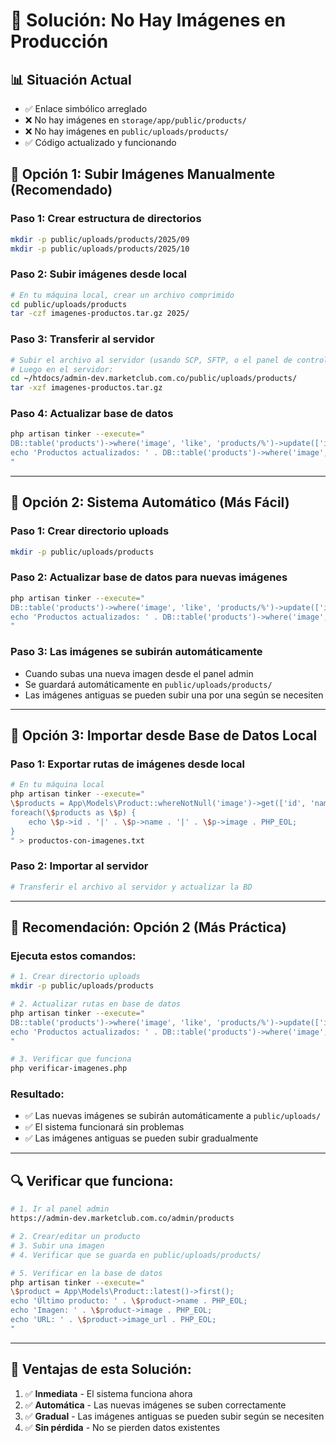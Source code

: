# 🔧 Solución: No Hay Imágenes en Producción

## 📊 Situación Actual

-   ✅ Enlace simbólico arreglado
-   ❌ No hay imágenes en `storage/app/public/products/`
-   ❌ No hay imágenes en `public/uploads/products/`
-   ✅ Código actualizado y funcionando

## 🎯 **Opción 1: Subir Imágenes Manualmente (Recomendado)**

### **Paso 1: Crear estructura de directorios**

```bash
mkdir -p public/uploads/products/2025/09
mkdir -p public/uploads/products/2025/10
```

### **Paso 2: Subir imágenes desde local**

```bash
# En tu máquina local, crear un archivo comprimido
cd public/uploads/products
tar -czf imagenes-productos.tar.gz 2025/
```

### **Paso 3: Transferir al servidor**

```bash
# Subir el archivo al servidor (usando SCP, SFTP, o el panel de control)
# Luego en el servidor:
cd ~/htdocs/admin-dev.marketclub.com.co/public/uploads/products/
tar -xzf imagenes-productos.tar.gz
```

### **Paso 4: Actualizar base de datos**

```bash
php artisan tinker --execute="
DB::table('products')->where('image', 'like', 'products/%')->update(['image' => DB::raw(\"CONCAT('uploads/', image)\")]);
echo 'Productos actualizados: ' . DB::table('products')->where('image', 'like', 'uploads/%')->count();
"
```

---

## 🎯 **Opción 2: Sistema Automático (Más Fácil)**

### **Paso 1: Crear directorio uploads**

```bash
mkdir -p public/uploads/products
```

### **Paso 2: Actualizar base de datos para nuevas imágenes**

```bash
php artisan tinker --execute="
DB::table('products')->where('image', 'like', 'products/%')->update(['image' => DB::raw(\"CONCAT('uploads/', image)\")]);
echo 'Productos actualizados: ' . DB::table('products')->where('image', 'like', 'uploads/%')->count();
"
```

### **Paso 3: Las imágenes se subirán automáticamente**

-   Cuando subas una nueva imagen desde el panel admin
-   Se guardará automáticamente en `public/uploads/products/`
-   Las imágenes antiguas se pueden subir una por una según se necesiten

---

## 🎯 **Opción 3: Importar desde Base de Datos Local**

### **Paso 1: Exportar rutas de imágenes desde local**

```bash
# En tu máquina local
php artisan tinker --execute="
\$products = App\Models\Product::whereNotNull('image')->get(['id', 'name', 'image']);
foreach(\$products as \$p) {
    echo \$p->id . '|' . \$p->name . '|' . \$p->image . PHP_EOL;
}
" > productos-con-imagenes.txt
```

### **Paso 2: Importar al servidor**

```bash
# Transferir el archivo al servidor y actualizar la BD
```

---

## 🚀 **Recomendación: Opción 2 (Más Práctica)**

### **Ejecuta estos comandos:**

```bash
# 1. Crear directorio uploads
mkdir -p public/uploads/products

# 2. Actualizar rutas en base de datos
php artisan tinker --execute="
DB::table('products')->where('image', 'like', 'products/%')->update(['image' => DB::raw(\"CONCAT('uploads/', image)\")]);
echo 'Productos actualizados: ' . DB::table('products')->where('image', 'like', 'uploads/%')->count();
"

# 3. Verificar que funciona
php verificar-imagenes.php
```

### **Resultado:**

-   ✅ Las nuevas imágenes se subirán automáticamente a `public/uploads/`
-   ✅ El sistema funcionará sin problemas
-   ✅ Las imágenes antiguas se pueden subir gradualmente

---

## 🔍 **Verificar que funciona:**

```bash
# 1. Ir al panel admin
https://admin-dev.marketclub.com.co/admin/products

# 2. Crear/editar un producto
# 3. Subir una imagen
# 4. Verificar que se guarda en public/uploads/products/

# 5. Verificar en la base de datos
php artisan tinker --execute="
\$product = App\Models\Product::latest()->first();
echo 'Último producto: ' . \$product->name . PHP_EOL;
echo 'Imagen: ' . \$product->image . PHP_EOL;
echo 'URL: ' . \$product->image_url . PHP_EOL;
"
```

---

## 📝 **Ventajas de esta Solución:**

1. ✅ **Inmediata** - El sistema funciona ahora
2. ✅ **Automática** - Las nuevas imágenes se suben correctamente
3. ✅ **Gradual** - Las imágenes antiguas se pueden subir según se necesiten
4. ✅ **Sin pérdida** - No se pierden datos existentes




